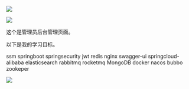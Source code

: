 ![](http://img.daqian.shop/ssm-student-README/EEG.png)

![](http://img.daqian.shop/ssm-student-README/UQ.png)

这个是管理员后台管理页面。

以下是我的学习目标。

ssm  springboot 
springsecurity
jwt
redis 
nginx
swagger-ui
springcloud-alibaba
elasticsearch
rabbitmq  rocketmq
MongoDB
docker
nacos 
bubbo
zookeper

![](http://img.daqian.shop/shopping-README/QQ%E5%9B%BE%E7%89%8720220121110800.gif)
